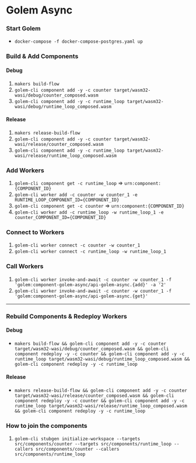 # Golem Async

### Start Golem

- `docker-compose -f docker-compose-postgres.yaml up`

### Build & Add Components

#### Debug
1. `makers build-flow`
2. `golem-cli component add -y -c counter target/wasm32-wasi/debug/counter_composed.wasm`
3. `golem-cli component add -y -c runtime_loop target/wasm32-wasi/debug/runtime_loop_composed.wasm`

#### Release
1. `makers release-build-flow`
2. `golem-cli component add -y -c counter target/wasm32-wasi/release/counter_composed.wasm`
3. `golem-cli component add -y -c runtime_loop target/wasm32-wasi/release/runtime_loop_composed.wasm`

### Add Workers

1. `golem-cli component get -c runtime_loop` => `urn:component:{COMPONENT_ID}`
2. `golem-cli worker add -c counter -w counter_1 -e RUNTIME_LOOP_COMPONENT_ID={COMPONENT_ID}`
3. `golem-cli component get -c counter` => `urn:component:{COMPONENT_ID}`
4. `golem-cli worker add -c runtime_loop -w runtime_loop_1 -e counter_COMPONENT_ID={COMPONENT_ID}`

### Connect to Workers

1. `golem-cli worker connect -c counter -w counter_1`
2. `golem-cli worker connect -c runtime_loop -w runtime_loop_1`

### Call Workers

1. `golem-cli worker invoke-and-await -c counter -w counter_1 -f 'golem:component-golem-async/api-golem-async.{add}' -a '2'`
2. `golem-cli worker invoke-and-await -c counter -w counter_1 -f 'golem:component-golem-async/api-golem-async.{get}'`

---

### Rebuild Components & Redeploy Workers

#### Debug

- `makers build-flow && golem-cli component add -y -c counter target/wasm32-wasi/debug/counter_composed.wasm && golem-cli component redeploy -y -c counter && golem-cli component add -y -c runtime_loop target/wasm32-wasi/debug/runtime_loop_composed.wasm && golem-cli component redeploy -y -c runtime_loop`

#### Release

- `makers release-build-flow && golem-cli component add -y -c counter target/wasm32-wasi/release/counter_composed.wasm && golem-cli component redeploy -y -c counter && golem-cli component add -y -c runtime_loop target/wasm32-wasi/release/runtime_loop_composed.wasm && golem-cli component redeploy -y -c runtime_loop`

### How to join the components

1. `golem-cli stubgen initialize-workspace --targets src/components/counter --targets src/components/runtime_loop --callers src/components/counter --callers src/components/runtime_loop`
